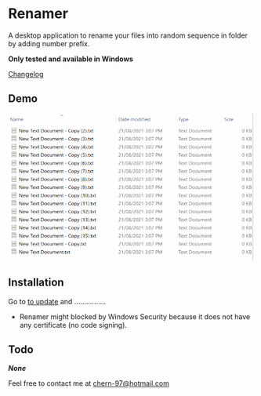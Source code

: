 # Renamer

A desktop application to rename your files into random sequence in folder by adding number prefix.

**Only tested and available in Windows**

[Changelog](CHANGELOG.md)

## Demo
<img src="https://github.com/ShyeChern/renamer/raw/master/src/assets/gif/demo.gif" alt="Demo" width="500" height="300"> 

## Installation
Go to [to update](CHANGELOG.md) and ................

* Renamer might blocked by Windows Security because it does not have any certificate (no code signing).

## Todo
**_None_**

Feel free to contact me at chern-97@hotmail.com
